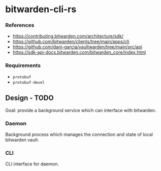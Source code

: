 # bitwarden-cli-rs

### References

- https://contributing.bitwarden.com/architecture/sdk/
- https://github.com/bitwarden/clients/tree/main/apps/cli
- https://github.com/dani-garcia/vaultwarden/tree/main/src/api
- https://sdk-api-docs.bitwarden.com/bitwarden_core/index.html 

### Requirements

- `protobuf`
- `protobuf-devel`

## Design - TODO

Goal: provide a background service which can interface with bitwarden. 

### Daemon  

Background process which manages the connection and state of local bitwarden vault. 

### CLI

CLI interface for daemon.